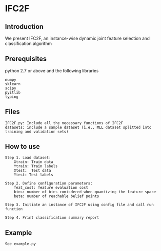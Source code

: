 # IFC2F

## Introduction

We present IFC2F, an instance-wise dynamic joint feature selection and classification algorithm

## Prerequisites

python 2.7 or above and the following libraries
```
numpy
sklearn
scipy
pyitlib
typing
```

## Files

```
IFC2F.py: Include all the necessary functions of IFC2F
datasets: include a sample dataset (i.e., MLL dataset splitted into training and validation sets) 
```

## How to use

```
Step 1. Load dataset:
    Xtrain: Train data 
    Ytrain: Train labels
    Xtest:  Test data
    Ytest: Test labels

Step 2. Define configuration parameters:
    feat_cost: feature evaluation cost
    bins: number of bins conisdered when quantizing the feature space
    beta: number of reachable belief points

Step 3. Initiate an instance of IFC2F using config file and call run function

Step 4. Print classification summary report
```


## Example

```
See example.py
```
